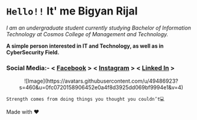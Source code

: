 
# `Hello!!` It' me  Bigyan Rijal

_I am an undergraduate student currently studying Bachelor of Information Technology at Cosmos College of Management and Technology._

**A simple person interested in IT and Technology, as well as in CyberSecurity Field.**

### Social Media:- < [Facebook](https://www.facebook.com/rijalbigyan76/) > < [Instagram](https://www.instagram.com/rijalbigyan76/) > < [Linked In](https://www.linkedin.com/in/bigyan-rijal-70bb62179/) > ###


<div style="text-align:center"> ![Image](https://avatars.githubusercontent.com/u/49486923?s=460&u=0fc0720158906452e0a4f8d3925dd069bf9994e1&v=4) </div>

```
Strength comes from doing things you thought you couldn’t💻
```
Made with ❤️
